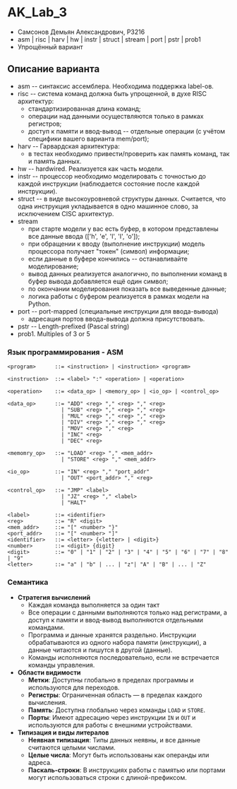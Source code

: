 # AK_Lab_3
- Самсонов Демьян Александрович, PЗ216
- asm | risc | harv | hw | instr | struct | stream | port | pstr | prob1
- Упрощённый вариант
## Описание варианта
- asm -- синтаксис ассемблера. Необходима поддержка label-ов.
- risc -- система команд должна быть упрощенной, в духе RISC архитектур:
  - стандартизированная длина команд;
  - операции над данными осуществляются только в рамках регистров;
  - доступ к памяти и ввод-вывод -- отдельные операции (с учётом специфики вашего варианта mem/port);
- harv -- Гарвардская архитектура:
  - в тестах необходимо привести/проверить как память команд, так и память данных.
- hw -- hardwired. Реализуется как часть модели.
- instr -- процессор необходимо моделировать с точностью до каждой инструкции (наблюдается состояние после каждой инструкции).
- struct -- в виде высокоуровневой структуры данных. Считается, что одна инструкция укладывается в одно машинное слово, за исключением CISC архитектур.
- stream
  - при старте модели у вас есть буфер, в котором представлены все данные ввода (['h', 'e', 'l', 'l', 'o']);
  - при обращении к вводу (выполнение инструкции) модель процессора получает "токен" (символ) информации;
  - если данные в буфере кончились -- останавливайте моделирование;
  - вывод данных реализуется аналогично, по выполнении команд в буфер вывода добавляется ещё один символ;
  - по окончании моделирования показать все выведенные данные;
  - логика работы с буфером реализуется в рамках модели на Python.
- port -- port-mapped (специальные инструкции для ввода-вывода)
  - адресация портов ввода-вывода должна присутствовать.
- pstr -- Length-prefixed (Pascal string)
- prob1. Multiples of 3 or 5 
### Язык программирования - ASM
```
<program>      ::= <instruction> | <instruction> <program>

<instruction>  ::= <label> ":" <operation> | <operation>

<operation>    ::= <data_op> | <memory_op> | <io_op> | <control_op>

<data_op>      ::= "ADD" <reg> "," <reg> "," <reg>
                 | "SUB" <reg> "," <reg> "," <reg>
                 | "MUL" <reg> "," <reg> "," <reg>
                 | "DIV" <reg> "," <reg> "," <reg>
                 | "MOV" <reg> "," <reg>
                 | "INC" <reg>
                 | "DEC" <reg>

<memomry_op>   ::= "LOAD" <reg> "," <mem_addr>
                 | "STORE" <reg> "," <mem_addr>

<io_op>        ::= "IN" <reg> "," "port_addr"
                 | "OUT" <port_addr> "," <reg>    

<control_op>   ::= "JMP" <label>
                 | "JZ" <reg> "," <label>
                 | "HALT"

<label>        ::= <identifier>
<reg>          ::= "R" <digit>
<mem_addr>     ::= "[" <number> "}"
<port_addr>    ::= "[" <number> "]"
<identifier>   ::= <letter> {<letter> | <digit>}
<number>       ::= <digit> {digit}
<digit>        ::= "0" | "1" | "2" | "3" | "4" | "5" | "6" | "7" | "8" | "9"
<letter>       ::= "a" | "b" | ... | "z"| "A" | "B" | ... | "Z"
```
### Семантика
- **Стратегия вычислений**
  - Каждая команда выполняется за один такт
  - Все операции с данными выполняются только над регистрами, а доступ к памяти и ввод-вывод выполняются отдельными командами.
  - Программа и данные хранятся раздельно. Инструкции обрабатываются из одного набора памяти (инструкции), а данные читаются и пишутся в другой (данные).
  - Команды исполняются последовательно, если не встречается команды управления.
- **Области видимости** 
  - **Метки**: Доступны глобально в пределах программы и используются для переходов.
  - **Регистры**: Ограниченная область — в пределах каждого вычисления.
  - **Память**: Доступна глобально через команды ```LOAD``` и ```STORE```.
  - **Порты**: Имеют адресацию через инструкции ```IN``` и ```OUT``` и используются для работы с внешними устройствами.
- **Типизация и виды литералов**
  - **Неявная типизация**: Типы данных неявны, и все данные считаются целыми числами.
  - **Целые числа**: Могут быть использованы как операнды или адреса.
  - **Паскаль-строки**: В инструкциях работы с памятью или портами могут использоваться строки с длиной-префиксом.  
    
    
